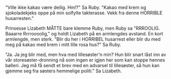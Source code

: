 "Ville ikke kakao være deilig. Hm!?" Sa Ruby. "Kakao med krem og sjokoladekjeks oppe på min solfylte takterasse. Vekk fra denne HORRIBLE husarresten."

Prinsesse Lizabeth MÅTTE bare klemme Ruby, men Ruby sa "RRROOLIG. Baaarre Rrrroooolig," og holdt Lizabeth på en armlengdes avstand. En kort armlengde, men sterk. "Blir du her i HORRIBEL husarrest eller blir du med meg på kakao med krem i mitt lille rosa hus?" Sa Ruby.

"Ja. Ja jeg blir med, men hva med lillesøster'n min? Hun blir snart låst inn av vår storesøster-dronning nå som ingen er igjen her som kan stoppe hennes bølleri. Jeg må få sendt et brev med en advarsel til lillesøster, så hun kan gjemme seg fra søsters hemmelige politi." Sa Lizabeth.
